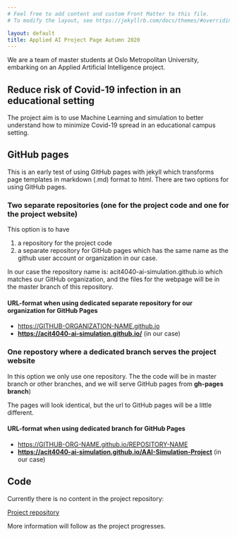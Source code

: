 ```yaml
---
# Feel free to add content and custom Front Matter to this file.
# To modify the layout, see https://jekyllrb.com/docs/themes/#overriding-theme-defaults

layout: default
title: Applied AI Project Page Autumn 2020
---
```

We are a team of master students at Oslo Metropolitan University, embarking on an Applied Artificial Intelligence project.

## Reduce risk of Covid-19 infection in an educational setting
The project aim is to use Machine Learning and simulation to better understand how to minimize Covid-19 spread in an educational campus setting.

## GitHub pages
This is an early test of using GitHub pages with jekyll which transforms page templates in markdown (.md) format to html.
There are two options for using GitHub pages.

### Two separate repositories (one for the project code and one for the project website)
This option is to have 
1) a repository for the project code
2) a separate repository for GitHub pages which has the same name as the github user account or organization in our case.

In our case the repository name is: acit4040-ai-simulation.github.io which matches our GitHub organization, and the files for the webpage will be in the master branch of this repository.

#### URL-format when using dedicated separate repository for our organization for GitHub Pages
- https://GITHUB-ORGANIZATION-NAME.github.io 
- **https://acit4040-ai-simulation.github.io/** (in our case)

### One repostory where a dedicated branch serves the project website
In this option we only use one repository. The the code will be in master branch or other branches, and we will serve GitHub pages from **gh-pages branch**)

The pages will look identical, but the url to GitHub pages will be a little different.

#### URL-format when using dedicated branch for GitHub Pages
- https://GITHUB-ORG-NAME.github.io/REPOSITORY-NAME
- **https://acit4040-ai-simulation.github.io/AAI-Simulation-Project** (in our case)

## Code
Currently there is no content in the project repository:

[Project repository](https://github.com/ACIT4040-AI-simulation/AAI-Simulation-Project)

More information will follow as the project progresses.
